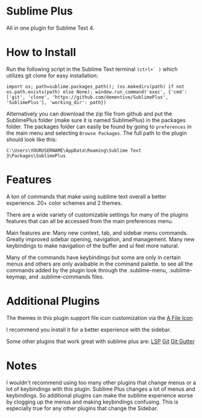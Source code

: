 # Sublime Plus
All in one plugin for Sublime Text 4.


# How to Install

Run the following script in the Sublime Text terminal ```(ctrl+` )``` which utilizes git clone for easy installation:
```
import os; path=sublime.packages_path(); (os.makedirs(path) if not os.path.exists(path) else None); window.run_command('exec', {'cmd': ['git', 'clone', 'https://github.com/dementive/SublimePlus', 'SublimePlus'], 'working_dir': path})
```

Alternatively you can download the zip file from github and put the SublimePlus folder (make sure it is named SublimePlus) in the packages folder.
The packages folder can easily be found by going to ```preferences``` in the main menu and selecting ```Browse Packages```. The full path to the plugin should look like this:
```
C:\Users\YOURUSERNAME\AppData\Roaming\Sublime Text 3\Packages\SublimePlus
```

# Features

A ton of commands that make using sublime text overall a better experience. 20+ color schemes and 2 themes.

There are a wide variety of customizable settings for many of the plugins features that can all be accessed from the main preferences menu.

Main features are: Many new context, tab, and sidebar menu commands. Greatly improved sidebar opening, navigation, and management.
Many new keybindings to make navigation of the buffer and ui feel more natural.

Many of the commands have keybindings but some are only in certain menus and others are only avaibable in the command palette.
to see all the commands added by the plugin look through the .sublime-menu, .sublime-keymap, and .sublime-commands files.

# Additional Plugins

The themes in this plugin support file icon customization via the [A File Icon](https://packagecontrol.io/packages/A%20File%20Icon)

I recommend you install it for a better experience with the sidebar.

Some other plugins that work great with sublime plus are:
[LSP](https://packagecontrol.io/packages/LSP)
[Git](https://packagecontrol.io/packages/Git)
[Git Gutter](https://packagecontrol.io/packages/GitGutter)

# Notes

I wouldn't recommend using too many other plugins that change menus or a lot of keybindings with this plugin.
Sublime Plus changes a lot of menus and keybindings.
So additional plugins can make the sublime experience worse by clogging up the menus and making keybindings confusing.
This is especially true for any other plugins that change the Sidebar.